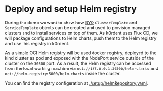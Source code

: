# Deploy and setup Helm registry

During the demo we want to show how [BYO](https://k0rdent.github.io/docs/template/byo-templates/) `ClusterTemplate` and `ServiceTemplate` objects can be created and used to provision managed clusters and to install services on top of them. As k0rdent uses Flux CD, we will package configurations to Helm charts, push them to the Helm registry and use this registry in k0rdent.

As a simple OCI Helm registry will be used docker registry, deployed to the kind cluster as pod and exposed with the NodePort service outside of the cluster on the `30500` port. As a result, the Helm registry can be accessed from the local working machine via `oci://127.0.0.1:30500/helm-charts` and `oci://helm-registry:5000/helm-charts` inside the cluster.

You can find the registry configuration at [./setup/helmRepository.yaml](../setup/helmRepository.yaml).